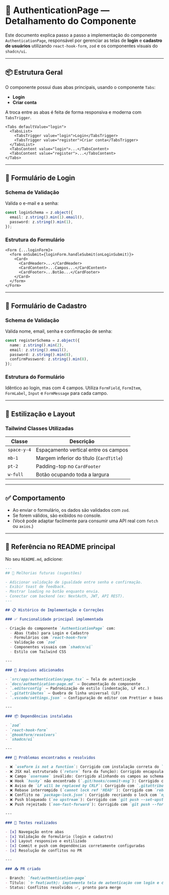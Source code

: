 # 🧾 AuthenticationPage — Detalhamento do Componente

Este documento explica passo a passo a implementação do componente `AuthenticationPage`, responsável por gerenciar as telas de **login** e **cadastro de usuários** utilizando `react-hook-form`, `zod` e os componentes visuais do `shadcn/ui`.

---

## 📦 Estrutura Geral

O componente possui duas abas principais, usando o componente `Tabs`:

- **Login**
- **Criar conta**

A troca entre as abas é feita de forma responsiva e moderna com `TabsTrigger`.

```tsx
<Tabs defaultValue="login">
  <TabsList>
    <TabsTrigger value="login">Login</TabsTrigger>
    <TabsTrigger value="register">Criar conta</TabsTrigger>
  </TabsList>
  <TabsContent value="login">...</TabsContent>
  <TabsContent value="register">...</TabsContent>
</Tabs>
```

---

## 🔐 Formulário de Login

### Schema de Validação

Valida o e-mail e a senha:

```ts
const loginSchema = z.object({
  email: z.string().min(1).email(),
  password: z.string().min(1),
});
```

### Estrutura do Formulário

```tsx
<Form {...loginForm}>
  <form onSubmit={loginForm.handleSubmit(onLoginSubmit)}>
    <Card>
      <CardHeader>...</CardHeader>
      <CardContent>...Campos...</CardContent>
      <CardFooter>...Botão...</CardFooter>
    </Card>
  </form>
</Form>
```

---

## 📝 Formulário de Cadastro

### Schema de Validação

Valida nome, email, senha e confirmação de senha:

```ts
const registerSchema = z.object({
  name: z.string().min(2),
  email: z.string().email(),
  password: z.string().min(8),
  confirmPassword: z.string().min(8),
});
```

### Estrutura do Formulário

Idêntico ao login, mas com 4 campos. Utiliza `FormField`, `FormItem`, `FormLabel`, `Input` e `FormMessage` para cada campo.

---

## 💅 Estilização e Layout

### Tailwind Classes Utilizadas

| Classe      | Descrição                               |
| ----------- | --------------------------------------- |
| `space-y-4` | Espaçamento vertical entre os campos    |
| `mb-1`      | Margem inferior do título (`CardTitle`) |
| `pt-2`      | Padding-top no `CardFooter`             |
| `w-full`    | Botão ocupando toda a largura           |

---

## ✅ Comportamento

- Ao enviar o formulário, os dados são validados com `zod`.
- Se forem válidos, são exibidos no console.
- (Você pode adaptar facilmente para consumir uma API real com `fetch` ou `axios`.)

---

## 📎 Referência no README principal

No seu `README.md`, adicione:

```md
---
## 🚀 Melhorias futuras (sugestões)

- Adicionar validação de igualdade entre senha e confirmação.
- Exibir toast de feedback.
- Mostrar loading no botão enquanto envia.
- Conectar com backend (ex: NextAuth, JWT, API REST).
---

## 📋 Histórico de Implementação e Correções

### ✅ Funcionalidade principal implementada

- Criação do componente `AuthenticationPage` com:
  - Abas (tabs) para Login e Cadastro
  - Formulários com `react-hook-form`
  - Validação com `zod`
  - Componentes visuais com `shadcn/ui`
  - Estilo com Tailwind CSS

---

### 📁 Arquivos adicionados

- `src/app/authentication/page.tsx` — Tela de autenticação
- `docs/authentication-page.md` — Documentação do componente
- `.editorconfig` — Padronização de estilo (indentação, LF etc.)
- `.gitattributes` — Quebra de linha universal (LF)
- `.vscode/settings.json` — Configuração de editor com Prettier e boas práticas

---

### 📦 Dependências instaladas

- `zod`
- `react-hook-form`
- `@hookform/resolvers`
- `shadcn/ui`

---

### 🐛 Problemas encontrados e resolvidos

- ❌ `useForm is not a function`: Corrigido com instalação correta do `react-hook-form`
- ❌ JSX mal estruturado (`return` fora da função): Corrigido encapsulando corretamente
- ❌ Campo `username` inválido: Corrigido alinhando os campos ao schema do `zod`
- ❌ Hook `husky` não encontrado (`.git/hooks/commit-msg`): Corrigido com `npx husky install`
- ❌ Aviso de `LF will be replaced by CRLF`: Corrigido com `.gitattributes` e configuração do Git
- ❌ Rebase interrompido (`cannot lock ref 'HEAD'`): Corrigido com `rebase --abort` e reexecução
- ❌ Conflito no `package-lock.json`: Corrigido recriando o lock com `npm install`
- ❌ Push bloqueado (`no upstream`): Corrigido com `git push --set-upstream origin feat/authentication-page`
- ❌ Push rejeitado (`non-fast-forward`): Corrigido com `git push --force-with-lease`

---

### 🧪 Testes realizados

- [x] Navegação entre abas
- [x] Validação de formulário (login e cadastro)
- [x] Layout responsivo e estilizado
- [x] Commit e push com dependências corretamente configuradas
- [x] Resolução de conflitos no PR

---

### 📥 PR criado

- Branch: `feat/authentication-page`
- Título: `✨ feat(auth): implementa tela de autenticação com login e cadastro`
- Status: Conflitos resolvidos ✅, pronto para merge
```
